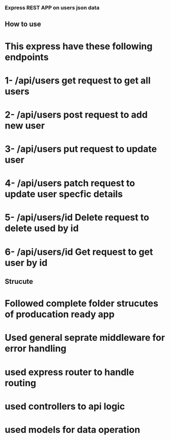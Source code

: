 ### Express REST APP on users json  data

## How to use
# This express have these following endpoints
# 1- /api/users     get request to get all users
# 2- /api/users     post request to add new user
# 3- /api/users     put request to update user
# 4- /api/users     patch request to update user specfic details
# 5- /api/users/id  Delete request to delete used by id
# 6- /api/users/id  Get request to get user by id

##  Strucute
# Followed complete folder strucutes of producation ready app
# Used general seprate middleware for error handling
# used express router to handle routing
# used controllers to api logic
# used models for data operation


